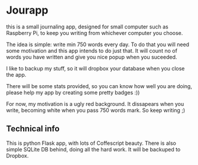 Jourapp
=======

this is a small journaling app, designed for small computer such as Raspberry Pi, to keep you writing from whichever computer you choose.


The idea is simple: write min 750 words every day. To do that you will need some motivation and this app intends to do just that. It will count no of words you have written and give you nice popup when you suceeded.

I like to backup my stuff, so it will dropbox your database when you close the app.

There will be some stats provided, so you can know how well you are doing, please help my app by creating some pretty badges :))

For now, my motivation is a ugly red background. It dissapears when you write, becoming white when you pass 750 words mark. So keep writing ;)

Technical info
-----

This is python Flask app, with lots of Coffescript beauty. There is also simple SQLite DB behind, doing all the hard work. It will be backuped to Dropbox.








